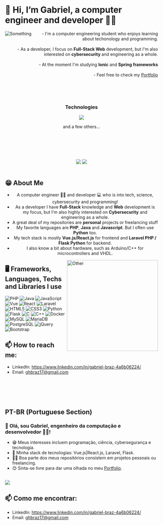 # 👋 Hi, I’m Gabriel, a computer engineer and developer 👨‍💻
<img align='left'  src='https://media.tenor.com/p0kz7NOqxTkAAAAC/kaito-typing.gif' alt='Something' />
<!-- <img align='left' width='480' height='320' src="https://media.tenor.com/BKUNP1p1D_wAAAAd/mr-robot-hello.gif" alt='Something' /> -->
<div align='right'>
        - I'm a computer engineering student who enjoys learning about techonology and programming.<br><br>
        - As a developer, I focus on <strong>Full-Stack Web</strong> development, but I'm also interested on <strong> cybersecurity </strong> and engineering as a whole.<br><br>
        - At the moment I'm studying <strong>Ionic</strong> and <strong>Spring frameworks</strong><br><br>
        - Feel free to check my <a href='https://gabrielhenb.github.io/'>Portfolio</a>
</div>

<br> <br> <br>
<h3 align="center"> Technologies </h3>
<p align="center">
  <a href="https://skillicons.dev">
    <img src="https://skillicons.dev/icons?i=vue,react,js,laravel,php,flask,python,java,docker,html,css,tailwind,bootstrap&theme=dark" />
  </a>
</p>
<p align="center"> and a few others... </p>
<!-- Esses espacos alinham os negocios enbaixo -->
<br> <br> <br> <br> <br>
<!-- Fim dos espacos de alinhamento -->
<!-- <a href='https://br.linkedin.com/in/gabriel-braz-4a6b06224?trk=people-guest_people_search-card' >Linkedin</a> -->
<div align='center'>
  <!--<div class="test">-->
<picture>
  <source
    srcset="https://github-readme-stats.vercel.app/api?username=GabrielHenB&show_icons=true&hide=rank&theme=midnight-purple&include_all_commits=true&rank_icon=github"
    media="(prefers-color-scheme: dark)"
  />
  <source
    srcset="https://github-readme-stats.vercel.app/api?username=GabrielHenB&show_icons=true&hide=rank&theme=gruvbox_light&include_all_commits=true&rank_icon=github"
    media="(prefers-color-scheme: light), (prefers-color-scheme: no-preference)"
  />
  <img src="https://github-readme-stats.vercel.app/api?username=GabrielHenB&show_icons=true&include_all_commits=true&rank_icon=github" />
</picture><!--</div>
<div class="test">--><picture>
  <source
    srcset="https://github-readme-stats.vercel.app/api/top-langs/?username=GabrielHenB&layout=donut&theme=midnight-purple&langs_count=8"
    media="(prefers-color-scheme: dark)"
  />
  <source
    srcset="https://github-readme-stats.vercel.app/api/top-langs/?username=GabrielHenB&layout=donut&theme=gruvbox_light&langs_count=8"
    media="(prefers-color-scheme: light), (prefers-color-scheme: no-preference)"
  />
  <img src="https://github-readme-stats.vercel.app/api/top-langs/?username=GabrielHenB&layout=donut&theme=gruvbox_light&langs_count=8" />
</picture><!--</div>-->
</div>

<br>

## 😁 About Me
<div align='center'>
    <ul>
      <li> A computer engineer 👨‍💻 and developer 💻 who is into tech, science, cybersecurity and programming!</li>
      <li> As a developer I have <strong>Full-Stack</strong> knowledge and <strong>Web</strong> development is my focus, but I'm also highly interested on <strong>Cybersecurity</strong> and engineering as a whole.</li>
      <li> A great deal of my repositories are <strong>personal</strong> projects or freelancing stuff </li>
      <li> My favorite languages are <strong>PHP</strong>, <strong>Java</strong> and <strong>Javascript</strong>. But I often use <strong>Python</strong> too. </li>
      <li>My tech stack is mostly <strong>Vue.js/React.js</strong> for frontend and <strong>Laravel PHP / Flask Python</strong> for backend.</li>
      <li> I also know a bit about hardware, such as Arduino/C++ for microcontrollers and VHDL. </li>
    </ul>
</div>
<!-- <img align='right'  src='https://media.tenor.com/p0kz7NOqxTkAAAAC/kaito-typing.gif' alt='Something' /> -->

<img align="right" height='300' src="https://media.tenor.com/BKUNP1p1D_wAAAAd/mr-robot-hello.gif" alt="Other" />

## 🖥 Frameworks,  Languages, Techs and Libraries I use

![PHP](https://img.shields.io/badge/php-%23777BB4.svg?style=for-the-badge&logo=php&logoColor=white)
![Java](https://img.shields.io/badge/java-%23ED8B00.svg?style=for-the-badge&logo=openjdk&logoColor=white)
![JavaScript](https://img.shields.io/badge/javascript-%23323330.svg?style=for-the-badge&logo=javascript&logoColor=%23F7DF1E)
![Vue](https://img.shields.io/badge/vuejs-%2335495e.svg?style=for-the-badge&logo=vuedotjs&logoColor=%234FC08D)
![React](https://img.shields.io/badge/React-20232A?style=for-the-badge&logo=react&logoColor=61DAFB)
![Laravel](https://img.shields.io/badge/laravel-%23FF2D20.svg?style=for-the-badge&logo=laravel&logoColor=white)
![HTML5](https://img.shields.io/badge/html5-%23E34F26.svg?style=for-the-badge&logo=html5&logoColor=white)
![CSS3](https://img.shields.io/badge/css3-%231572B6.svg?style=for-the-badge&logo=css3&logoColor=white)
![Python](https://img.shields.io/badge/Python-FFD43B?style=for-the-badge&logo=python&logoColor=blue)
![Flask](https://img.shields.io/badge/Flask-000000?style=for-the-badge&logo=flask&logoColor=white)
![C](https://img.shields.io/badge/c-%2300599C.svg?style=for-the-badge&logo=c&logoColor=white)
![C++](https://img.shields.io/badge/c++-%2300599C.svg?style=for-the-badge&logo=c%2B%2B&logoColor=white)
![Docker](https://img.shields.io/badge/Docker-2CA5E0?style=for-the-badge&logo=docker&logoColor=white)
![MySQL](https://img.shields.io/badge/mysql-%2300f.svg?style=for-the-badge&logo=mysql&logoColor=white)
![MariaDB](https://img.shields.io/badge/MariaDB-003545?style=for-the-badge&logo=mariadb&logoColor=white)
![PostgreSQL](https://img.shields.io/badge/PostgreSQL-316192?style=for-the-badge&logo=postgresql&logoColor=white)
![jQuery](https://img.shields.io/badge/jquery-%230769AD.svg?style=for-the-badge&logo=jquery&logoColor=white)
![Bootstrap](https://img.shields.io/badge/bootstrap-%238511FA.svg?style=for-the-badge&logo=bootstrap&logoColor=white)


## 📫 How to reach me:
- LinkedIn: https://www.linkedin.com/in/gabriel-braz-4a6b06224/ 
- Email: ghbraz17@gmail.com

<br> <br> <br> <br>

## PT-BR (Portuguese Section)
### 👋 Olá, sou Gabriel, engenheiro da computação e desenvolvedor 👨‍💻!

- 😁 Meus interesses incluem programação, ciência, cybersegurança e tecnologia.
- 🦾 Minha stack de tecnologias: Vue.js|React.js, Laravel, Flask.
- 👨‍💻 Boa parte dos meus repositórios consistem em projetos pessoais ou freelancing.
- 😊 Sinta-se livre para dar uma olhada no meu <a href='https://gabrielhenb.github.io/'>Portfolio</a>.

<br>

<a href='https://br.linkedin.com/in/gabriel-braz-4a6b06224?trk=people-guest_people_search-card' align='center'>
  <img src='https://img.shields.io/badge/LinkedIn-0077B5?style=for-the-badge&logo=linkedin&logoColor=white' />
</a>

## 📫 Como me encontrar:
- LinkedIn: https://www.linkedin.com/in/gabriel-braz-4a6b06224/ 
- Email: ghbraz17@gmail.com

<!---
GabrielHenB/GabrielHenB is a ✨ special ✨ repository because its `README.md` (this file) appears on your GitHub profile.
You can click the Preview link to take a look at your changes.
--->

